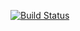 [![Build Status](https://travis-ci.org/andreyDelay/simple-rest.svg?branch=master)](https://travis-ci.org/andreyDelay/simple-rest)
